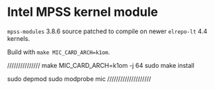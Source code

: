 Intel MPSS kernel module
========================

`mpss-modules` 3.8.6 source patched to compile on newer `elrepo-lt` 4.4 kernels.

Build with `make MIC_CARD_ARCH=k1om`.


///////////////
make MIC_CARD_ARCH=k1om -j 64
sudo make install

sudo depmod
sudo modprobe mic
////////////////////

